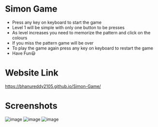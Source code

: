 # Simon Game
- Press any key on keyboard to start the game
- Level 1 will be simple with only one button to be presses
- As level increases you need to memorize the pattern and click on the colours
- If you miss the pattern game will be over
- To play the game again press any key on keyboard to restart the game
- Have Fun😃

# Website Link
https://bhanureddy2105.github.io/Simon-Game/

# Screenshots
![image](https://user-images.githubusercontent.com/60293758/103419876-e43aef80-4bba-11eb-9186-824359436880.png)
![image](https://user-images.githubusercontent.com/60293758/103419949-3bd95b00-4bbb-11eb-9d70-4abf5b2dabca.png)
![image](https://user-images.githubusercontent.com/60293758/103420004-662b1880-4bbb-11eb-865d-9dbd3d18ad9f.png)
